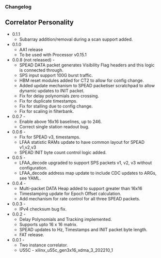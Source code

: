 ### Changelog
## Correlator Personality
* 0.1.1
    * Subarray addition/removal during a scan support added.
* 0.1.0
    * AA1 release
    * To be used with Processor v0.15.1
* 0.0.8 (not released) - 
    * SPEAD DATA packet generates Visibility Flag headers and this logic is connected through.
    * SPS input support 100G burst traffic.
    * HBM reset modules added for CT2 to allow for config change.
    * Added update mechanism to SPEAD packetiser scratchpad to allow dynamic updates to INIT packet.
    * Fix for delay polynomials zero crossing.
    * Fix for duplicate timestamps.
    * Fix for stalling due to config change.
    * Fix for scaling in filterbank.
* 0.0.7 - 
    * Enable above 16x16 baselines, up to 246.
    * Correct single station readout bug.
* 0.0.6 - 
    * Fix for SPEAD v3, timestamps.
    * LFAA statistic RAMs update to have common layout for SPEAD v1,v2,v3
    * SPEAD INIT byte count control logic added.
* 0.0.5 - 
    * LFAA_decode upgraded to support SPS packets v1, v2, v3 without configuration.
    * LFAA_decode address map update to include CDC updates to ARGs, see YAML.
* 0.0.4 - 
    * Multi-packet DATA Heap added to support greater than 16x16
    * Timestamping update for Epoch Offset calculation.
    * Add mechanism for rate control for all three SPEAD packets.
* 0.0.3 - 
    * IPv4 checksum bug fix.
* 0.0.2 - 
    * Delay Polynomials and Tracking implemented.
    * Supports upto 16 x 16 matrix.
    * SPEAD updates to Hz, Timestamps and INIT packet byte length.
    * FAT release.
* 0.0.1 - 
    * Two instance correlator.
    * U55C  - xilinx_u55c_gen3x16_xdma_3_202210_1

